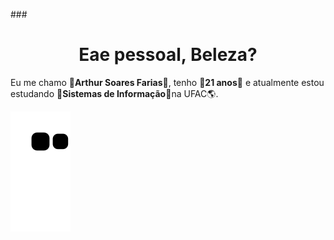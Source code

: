 ###<h1 align="center">Eae pessoal, Beleza?</h1>

Eu me chamo :scarf:<strong>Arthur Soares Farias</strong>:scarf:, tenho :scarf:<strong>21 anos</strong>:scarf: e atualmente estou estudando :scarf:<strong>Sistemas de Informação</strong>:scarf:na UFAC:earth_americas:.

![Snake Gif](https://github.com/ArthurSMK/ArthurSMK/blob/output/github-contribution-grid-snake.svg)

<!--
**ArthurSMK/ArthurSMK** is a ✨ _special_ ✨ repository because its `README.md` (this file) appears on your GitHub profile.

Here are some ideas to get you started:

- 🔭 I’m currently working on ...
- 🌱 I’m currently learning ...
- 👯 I’m looking to collaborate on ...
- 🤔 I’m looking for help with ...
- 💬 Ask me about ...
- 📫 How to reach me: ...
- 😄 Pronouns: ...
- ⚡ Fun fact: ...
-->
